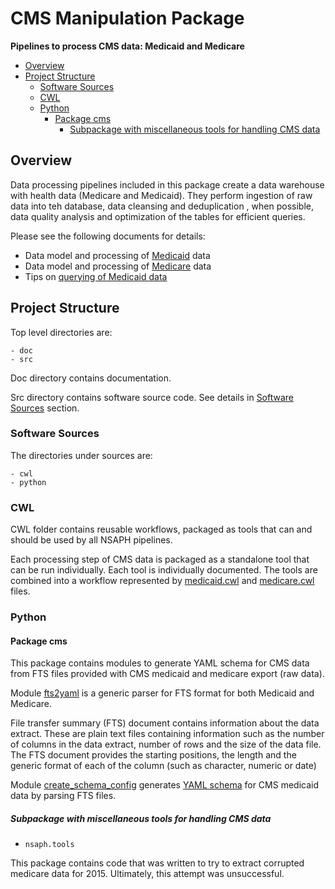 # CMS Manipulation Package 
**Pipelines to process CMS data: Medicaid and Medicare**

<!-- toc -->

- [Overview](#overview)
- [Project Structure](#project-structure)
  * [Software Sources](#software-sources)
  * [CWL](#cwl)
  * [Python](#python)
    + [Package cms](#package-cms)
      - [Subpackage with miscellaneous tools for handling CMS data](#subpackage-with-miscellaneous-tools-for-handling-cms-data)

<!-- tocstop -->

## Overview
                                               
Data processing pipelines included in this package
create a data warehouse with health data (Medicare and Medicaid).
They perform ingestion of raw data into teh database, data 
cleansing and deduplication , when possible, data quality analysis
and optimization of the tables for efficient queries.

Please see the following documents for details:

* Data model and processing of [Medicaid](doc/Medicaid.md) data
* Data model and processing of [Medicare](doc/Medicare.md) data
* Tips on [querying of Medicaid data](doc/QueringMedicaid.md)

## Project Structure

Top level directories are:

    - doc
    - src

Doc directory contains documentation.

Src directory contains software source code. 
See details in [Software Sources](#software-sources) section.

### Software Sources

The directories under sources are:

    - cwl
    - python

### CWL 
CWL folder contains reusable workflows, packaged as tools 
that can and should be used by
all NSAPH pipelines.

Each processing step of CMS data is packaged as a 
standalone tool that can be run individually. 
Each tool is individually documented.
The tools are combined into a workflow represented by
[medicaid.cwl](doc/pipeline/medicaid.md)
and 
[medicare.cwl](doc/pipeline/medicare.md) files.

### Python 

#### Package cms

This package contains modules to generate YAML schema for CMS
data from FTS files provided with CMS medicaid and medicare 
export (raw data).

Module [fts2yaml](src/python/cms/fts2yaml.py) is a generic
parser for FTS format for both Medicaid and Medicare.

File transfer summary (FTS) document contains information about 
the data extract. These are plain text files containing
information such as the number of
columns in the data extract, number of rows and the size of the
data file. The FTS document provides the
starting positions, the length and the generic format of 
each of the column (such as character, numeric or date)  

Module 
[create_schema_config](src/python/cms/create_schema_config.py) 
generates 
[YAML schema](doc/Medicaid.md#parsing-fts-files-to-generate-schema) 
for CMS medicaid data by parsing FTS files.

##### Subpackage with miscellaneous tools for handling CMS data 

* `nsaph.tools`

This package contains code that was written to try to extract
corrupted medicare data for 2015. Ultimately, this attempt
was unsuccessful.



